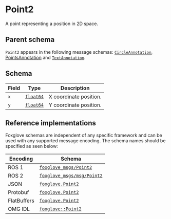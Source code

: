 # Point2

A point representing a position in 2D space.

## Parent schema

<!--TODO: Link missing documentation when available-->
`Point2` appears in the following message schemas: [`CircleAnnotation`](), [PointsAnnotation]() and [`TextAnnotation`]().

## Schema 

| Field | Type            | Description             |
|-------|-----------------|-------------------------|
| `x`   | [`float64`](#)  | X coordinate position.  |
| `y`   | [`float64`](#)  | Y coordinate position.  |


## Reference implementations

Foxglove schemas are independent of any specific framework and can be used with any supported message encoding. The schema names should be specified as seen below:

| Encoding     | Schema                                   |
|--------------|------------------------------------------|
| ROS 1        | [`foxglove_msgs/Point2`](https://github.com/foxglove/foxglove-sdk/blob/main/schemas/ros1/Point2.msg)          |
| ROS 2        | [`foxglove_msgs/msg/Point2`](https://github.com/foxglove/foxglove-sdk/blob/main/schemas/ros2/Point2.msg)      |
| JSON         | [`foxglove.Point2`](https://github.com/foxglove/foxglove-sdk/blob/main/schemas/jsonschema/Point2.json)        |
| Protobuf     | [`foxglove.Point2`](https://github.com/foxglove/foxglove-sdk/blob/main/schemas/proto/foxglove/Point2.proto)   |
| FlatBuffers  | [`foxglove.Point2`](https://github.com/foxglove/foxglove-sdk/blob/main/schemas/flatbuffer/Point2.fbs)         |
| OMG IDL      | [`foxglove::Point2`](https://github.com/foxglove/foxglove-sdk/blob/main/schemas/omgidl/foxglove/Point2.idl)   |
